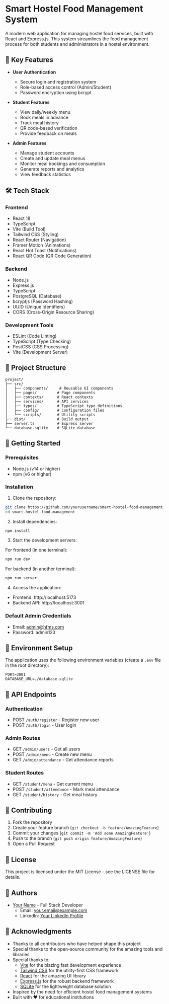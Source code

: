 # Smart Hostel Food Management System

A modern web application for managing hostel food services, built with React and Express.js. This system streamlines the food management process for both students and administrators in a hostel environment.

## 🌟 Key Features

- **User Authentication**
  - Secure login and registration system
  - Role-based access control (Admin/Student)
  - Password encryption using bcrypt

- **Student Features**
  - View daily/weekly menu
  - Book meals in advance
  - Track meal history
  - QR code-based verification
  - Provide feedback on meals

- **Admin Features**
  - Manage student accounts
  - Create and update meal menus
  - Monitor meal bookings and consumption
  - Generate reports and analytics
  - View feedback statistics

## 🛠️ Tech Stack

### Frontend
- React 18
- TypeScript
- Vite (Build Tool)
- Tailwind CSS (Styling)
- React Router (Navigation)
- Framer Motion (Animations)
- React Hot Toast (Notifications)
- React QR Code (QR Code Generation)

### Backend
- Node.js
- Express.js
- TypeScript
- PostgreSQL (Database)
- bcryptjs (Password Hashing)
- UUID (Unique Identifiers)
- CORS (Cross-Origin Resource Sharing)

### Development Tools
- ESLint (Code Linting)
- TypeScript (Type Checking)
- PostCSS (CSS Processing)
- Vite (Development Server)

## 📁 Project Structure

```
project/
├── src/
│   ├── components/     # Reusable UI components
│   ├── pages/         # Page components
│   ├── contexts/      # React contexts
│   ├── services/      # API services
│   ├── types/         # TypeScript type definitions
│   ├── config/        # Configuration files
│   └── scripts/       # Utility scripts
├── dist/              # Build output
├── server.ts          # Express server
└── database.sqlite    # SQLite database
```

## 🚀 Getting Started

### Prerequisites
- Node.js (v14 or higher)
- npm (v6 or higher)

### Installation

1. Clone the repository:
```bash
git clone https://github.com/yourusername/smart-hostel-food-management.git
cd smart-hostel-food-management
```

2. Install dependencies:
```bash
npm install
```

3. Start the development servers:

For frontend (in one terminal):
```bash
npm run dev
```

For backend (in another terminal):
```bash
npm run server
```

4. Access the application:
- Frontend: http://localhost:5173
- Backend API: http://localhost:3001

### Default Admin Credentials
- Email: admin@hfms.com
- Password: admin123

## 🔧 Environment Setup

The application uses the following environment variables (create a `.env` file in the root directory):

```env
PORT=3001
DATABASE_URL=./database.sqlite
```

## 📝 API Endpoints

### Authentication
- POST `/auth/register` - Register new user
- POST `/auth/login` - User login

### Admin Routes
- GET `/admin/users` - Get all users
- POST `/admin/menu` - Create new menu
- GET `/admin/attendance` - Get attendance reports

### Student Routes
- GET `/student/menu` - Get current menu
- POST `/student/attendance` - Mark meal attendance
- GET `/student/history` - Get meal history

## 🤝 Contributing

1. Fork the repository
2. Create your feature branch (`git checkout -b feature/AmazingFeature`)
3. Commit your changes (`git commit -m 'Add some AmazingFeature'`)
4. Push to the branch (`git push origin feature/AmazingFeature`)
5. Open a Pull Request

## 📄 License

This project is licensed under the MIT License - see the LICENSE file for details.

## 👥 Authors

- [Your Name](https://github.com/yourusername) - Full Stack Developer
  - Email: your.email@example.com
  - LinkedIn: [Your LinkedIn Profile](https://linkedin.com/in/yourusername)

## 🙏 Acknowledgments

- Thanks to all contributors who have helped shape this project
- Special thanks to the open-source community for the amazing tools and libraries
- Special thanks to:
  - [Vite](https://vitejs.dev/) for the blazing fast development experience
  - [Tailwind CSS](https://tailwindcss.com/) for the utility-first CSS framework
  - [React](https://reactjs.org/) for the amazing UI library
  - [Express.js](https://expressjs.com/) for the robust backend framework
  - [SQLite](https://www.sqlite.org/) for the lightweight database solution
- Inspired by the need for efficient hostel food management systems
- Built with ❤️ for educational institutions
